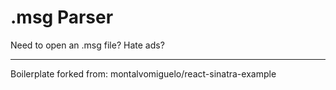 # .msg Parser

Need to open an .msg file? Hate ads?



-----
Boilerplate forked from: montalvomiguelo/react-sinatra-example